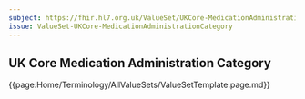 ```yaml
---
subject: https://fhir.hl7.org.uk/ValueSet/UKCore-MedicationAdministrationCategory
issue: ValueSet-UKCore-MedicationAdministrationCategory
---
```

## UK Core Medication Administration Category

{{page:Home/Terminology/AllValueSets/ValueSetTemplate.page.md}}
